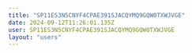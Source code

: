 ```yaml
---
title: "SP11ES3N5CNYF4CPAE391SJACQYMQ9GQW0TXWJVGE"
date: 2024-09-12T11:26:01.135Z
user: SP11ES3N5CNYF4CPAE391SJACQYMQ9GQW0TXWJVGE
layout: "users"
---
```

    